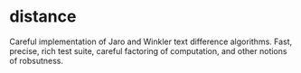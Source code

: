# distance
Careful implementation of Jaro and Winkler text difference algorithms. Fast, precise, rich test suite, careful factoring of computation, and other notions of robsutness.
